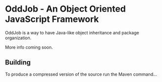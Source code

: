 OddJob - An Object Oriented JavaScript Framework
================================

OddJob is a way to have Java-like object inheritance and package organization.

More info coming soon.

Building
--------

To produce a compressed version of the source run the Maven command...
